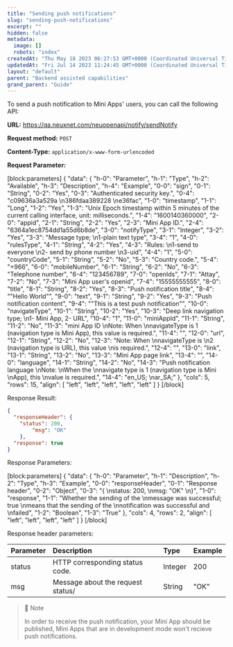 ```yaml
---
title: "Sending push notifications"
slug: "sending-push-notifications"
excerpt: ""
hidden: false
metadata: 
  image: []
  robots: "index"
createdAt: "Thu May 18 2023 06:27:53 GMT+0000 (Coordinated Universal Time)"
updatedAt: "Fri Jul 14 2023 11:24:45 GMT+0000 (Coordinated Universal Time)"
layout: "default"
parent: "Backend assisted capabilities"
grand_parent: "Guide"
---
```

To send a push notification to Mini Apps' users, you can call the following API:

**URL:** <https://qa.neuxnet.com/neuopenapi/notify/sendNotify>

**Request method:** `POST`

**Content-Type:** `application/x-www-form-urlencoded`

**Request Parameter:**

[block:parameters]
{
  "data": {
    "h-0": "Parameter",
    "h-1": "Type",
    "h-2": "Available",
    "h-3": "Description",
    "h-4": "Example",
    "0-0": "sign",
    "0-1": "String",
    "0-2": "Yes",
    "0-3": "Authenticated security key.",
    "0-4": "c09636a3a529a  \n386fdaa389228  \ne36fac",
    "1-0": "timestamp",
    "1-1": "Long",
    "1-2": "Yes",
    "1-3": "Unix Epoch timestamp within 5 minutes of the current calling interface, unit: milliseconds.",
    "1-4": "1600140360000",
    "2-0": "appid",
    "2-1": "String",
    "2-2": "Yes",
    "2-3": "Mini App ID.",
    "2-4": "6364a1ec8754dd1a55d6b8de",
    "3-0": "notifyType",
    "3-1": "Integer",
    "3-2": "Yes",
    "3-3": "Message type;  \n1-plain text type",
    "3-4": "1",
    "4-0": "rulesType",
    "4-1": "String",
    "4-2": "Yes",
    "4-3": "Rules:  \n1-send to everyone  \n2- send by phone number  \n3-uid",
    "4-4": "1",
    "5-0": "countryCode",
    "5-1": "String",
    "5-2": "No",
    "5-3": "Country code.",
    "5-4": "+966",
    "6-0": "mobileNumber",
    "6-1": "String",
    "6-2": "No",
    "6-3": "Telephone number",
    "6-4": "123456789",
    "7-0": "openIds",
    "7-1": "Attay<String>",
    "7-2": "No",
    "7-3": "Mini App user's openid",
    "7-4": "15555555555",
    "8-0": "title",
    "8-1": "String",
    "8-2": "Yes",
    "8-3": "Push notification title",
    "8-4": "\"Hello World\"",
    "9-0": "text",
    "9-1": "String",
    "9-2": "Yes",
    "9-3": "Push notification content",
    "9-4": "\"This is a test push notification\"",
    "10-0": "navigateType",
    "10-1": "String",
    "10-2": "Yes",
    "10-3": "Deep link navigation type;  \n1- Mini App, 2- URL",
    "10-4": "1",
    "11-0": "miniAppId",
    "11-1": "String",
    "11-2": "No",
    "11-3": "mini App ID  \nNote: When  \nnavigateType is 1 (navigation type is Mini App), this value is required.",
    "11-4": "",
    "12-0": "url",
    "12-1": "String",
    "12-2": "No",
    "12-3": "Note: When  \nnavigateType is  \n2 (navigation type is URL), this value  \nis required.",
    "12-4": "",
    "13-0": "link",
    "13-1": "String",
    "13-2": "No",
    "13-3": "Mini App page link",
    "13-4": "",
    "14-0": "language",
    "14-1": "String",
    "14-2": "No",
    "14-3": "Push notification language  \nNote:  \nWhen the  \nnavigate type is  1 (navigation type is Mini  \nApp), this  \nvalue is required.",
    "14-4": "en_US;  \nar_SA;"
  },
  "cols": 5,
  "rows": 15,
  "align": [
    "left",
    "left",
    "left",
    "left",
    "left"
  ]
}
[/block]


Response Result:

```json Response
{
  "responseHeader": {
    "status": 200,
		"msg": "OK"
	},
  "response": true
}
```

Response Parameters:

[block:parameters]
{
  "data": {
    "h-0": "Parameter",
    "h-1": "Description",
    "h-2": "Type",
    "h-3": "Example",
    "0-0": "responseHeader",
    "0-1": "Response header",
    "0-2": "Object",
    "0-3": "{  \nstatus: 200,  \nmsg: \"OK\"  \n}",
    "1-0": "response",
    "1-1": "Whether the sending of the  \nmessage was successful; true  \nmeans that the sending of the  \nnotification was successful and  \nfailed",
    "1-2": "Boolean",
    "1-3": "True"
  },
  "cols": 4,
  "rows": 2,
  "align": [
    "left",
    "left",
    "left",
    "left"
  ]
}
[/block]


Response header parameters:

| Parameter | Description                       | Type    | Example |
| :-------- | :-------------------------------- | :------ | :------ |
| status    | HTTP corresponding status code.   | Integer | 200     |
| msg       | Message about the request status/ | String  | "OK"    |

> 📘 Note
> 
> In order to receive the push notification, your Mini App should be published, Mini Apps that are in development mode won't recieve push notifications.
